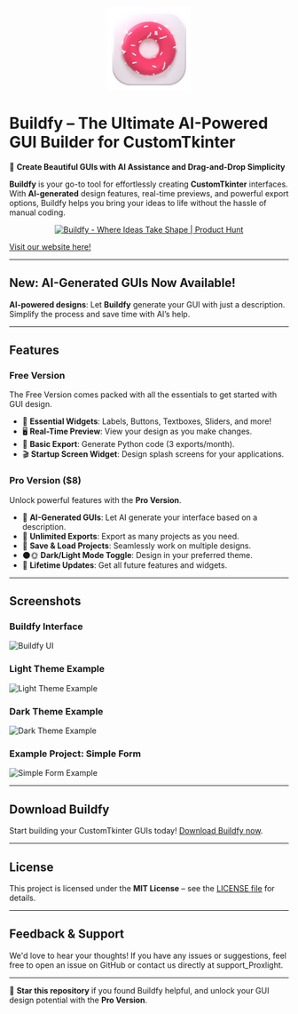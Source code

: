 <p align="center">
  <img src="assets/Logo.png" alt="Buildfy Logo" width="150" />
</p>

# Buildfy – The Ultimate AI-Powered GUI Builder for CustomTkinter

🚀 **Create Beautiful GUIs with AI Assistance and Drag-and-Drop Simplicity**

**Buildfy** is your go-to tool for effortlessly creating **CustomTkinter** interfaces. With **AI-generated** design features, real-time previews, and powerful export options, Buildfy helps you bring your ideas to life without the hassle of manual coding.



<p align="center">
  <a href="https://www.producthunt.com/products/buildfy/reviews?utm_source=badge-product_review&utm_medium=badge&utm_souce=badge-buildfy" target="_blank">
    <img src="https://api.producthunt.com/widgets/embed-image/v1/product_review.svg?product_id=850965&theme=light" alt="Buildfy - Where Ideas Take Shape | Product Hunt" style="width: 250px; height: 54px;" width="250" height="54" />
  </a>
</p>

[Visit our website here!](https://buildfygui.netlify.app/)

---

## New: AI-Generated GUIs Now Available!

**AI-powered designs**: Let **Buildfy** generate your GUI with just a description. Simplify the process and save time with AI’s help.

---

## Features

### Free Version
The Free Version comes packed with all the essentials to get started with GUI design.

- 🎨 **Essential Widgets**: Labels, Buttons, Textboxes, Sliders, and more!
- 🖥️ **Real-Time Preview**: View your design as you make changes.
- 🐍 **Basic Export**: Generate Python code (3 exports/month).
- 🎬 **Startup Screen Widget**: Design splash screens for your applications.

### Pro Version ($8)
Unlock powerful features with the **Pro Version**.

- 🤖 **AI-Generated GUIs**: Let AI generate your interface based on a description.
- 🔄 **Unlimited Exports**: Export as many projects as you need.
- 💾 **Save & Load Projects**: Seamlessly work on multiple designs.
- 🌑🌞 **Dark/Light Mode Toggle**: Design in your preferred theme.
- 🔄 **Lifetime Updates**: Get all future features and widgets.

---

## Screenshots

### Buildfy Interface
![Buildfy UI](assets/buildfy-interface.png)

### Light Theme Example
![Light Theme Example](assets/light-theme-example.png)

### Dark Theme Example
![Dark Theme Example](assets/dark-theme-example.png)

### Example Project: Simple Form
![Simple Form Example](assets/simple-form-example.png)

---

## Download Buildfy

Start building your CustomTkinter GUIs today! [Download Buildfy now](https://buildfygui.netlify.app/).

---

## License

This project is licensed under the **MIT License** – see the [LICENSE file](#) for details.

---

## Feedback & Support

We'd love to hear your thoughts! If you have any issues or suggestions, feel free to open an issue on GitHub or contact us directly at support_Proxlight.

---

🌟 **Star this repository** if you found Buildfy helpful, and unlock your GUI design potential with the **Pro Version**.
